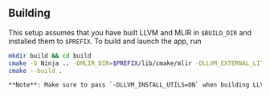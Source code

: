 ## Building

This setup assumes that you have built LLVM and MLIR in `$BUILD_DIR` and installed them to `$PREFIX`. To build and launch the app, run
```sh
mkdir build && cd build
cmake -G Ninja .. -DMLIR_DIR=$PREFIX/lib/cmake/mlir -DLLVM_EXTERNAL_LIT=$BUILD_DIR/bin/llvm-lit
cmake --build .

**Note**: Make sure to pass `-DLLVM_INSTALL_UTILS=ON` when building LLVM with CMake in order to install `FileCheck` to the chosen installation prefix.

